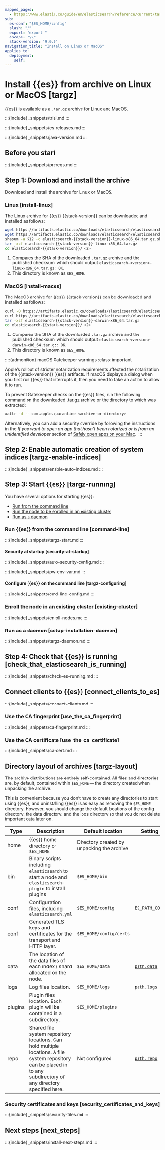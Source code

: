 ```yaml
---
mapped_pages:
  - https://www.elastic.co/guide/en/elasticsearch/reference/current/targz.html
sub:
  es-conf: "$ES_HOME/config"
  slash: "/"
  export: "export "
  escape: "\\"
  stack-version: "9.0.0"
navigation_title: "Install on Linux or MacOS"
applies_to:
  deployment:
    self:
---
```


# Install {{es}} from archive on Linux or MacOS [targz]

{{es}} is available as a `.tar.gz` archive for Linux and MacOS.

:::{include} _snippets/trial.md
:::

:::{include} _snippets/es-releases.md
:::

:::{include} _snippets/java-version.md
:::

## Before you start

:::{include} _snippets/prereqs.md
:::

## Step 1: Download and install the archive

Download and install the archive for Linux or MacOS.

### Linux [install-linux]

The Linux archive for {{es}} {{stack-version}} can be downloaded and installed as follows:

```sh
wget https://artifacts.elastic.co/downloads/elasticsearch/elasticsearch-{{stack-version}}-linux-x86_64.tar.gz
wget https://artifacts.elastic.co/downloads/elasticsearch/elasticsearch-{{stack-version}}-linux-x86_64.tar.gz.sha512
shasum -a 512 -c elasticsearch-{{stack-version}}-linux-x86_64.tar.gz.sha512 <1>
tar -xzf elasticsearch-{{stack-version}}-linux-x86_64.tar.gz
cd elasticsearch-{{stack-version}}/ <2>
```

1. Compares the SHA of the downloaded `.tar.gz` archive and the published checksum, which should output `elasticsearch-<version>-linux-x86_64.tar.gz: OK`.
2. This directory is known as `$ES_HOME`.



### MacOS [install-macos]

The MacOS archive for {{es}} {{stack-version}} can be downloaded and installed as follows:

```sh
curl -O https://artifacts.elastic.co/downloads/elasticsearch/elasticsearch-{{stack-version}}-darwin-x86_64.tar.gz
curl https://artifacts.elastic.co/downloads/elasticsearch/elasticsearch-{{stack-version}}-darwin-x86_64.tar.gz.sha512 | shasum -a 512 -c - <1>
tar -xzf elasticsearch-{{stack-version}}-darwin-x86_64.tar.gz
cd elasticsearch-{{stack-version}}/ <2>
```

1. Compares the SHA of the downloaded `.tar.gz` archive and the published checksum, which should output `elasticsearch-<version>-darwin-x86_64.tar.gz: OK`.
2. This directory is known as `$ES_HOME`.

::::{admonition} macOS Gatekeeper warnings
:class: important

Apple’s rollout of stricter notarization requirements affected the notarization of the {{stack-version}} {{es}} artifacts. If macOS displays a dialog when you first run {{es}} that interrupts it, then you need to take an action to allow it to run.

To prevent Gatekeeper checks on the {{es}} files, run the following command on the downloaded .tar.gz archive or the directory to which was extracted:

```sh
xattr -d -r com.apple.quarantine <archive-or-directory>
```

Alternatively, you can add a security override by following the instructions in the *If you want to open an app that hasn’t been notarized or is from an unidentified developer* section of [Safely open apps on your Mac](https://support.apple.com/en-us/HT202491).
::::

## Step 2: Enable automatic creation of system indices [targz-enable-indices]

:::{include} _snippets/enable-auto-indices.md
:::

## Step 3: Start {{es}} [targz-running]

You have several options for starting {{es}}:

* [Run from the command line](#command-line)
* [Run the node to be enrolled in an existing cluster](#existing-cluster)
* [Run as a daemon](#setup-installation-daemon)

### Run {{es}} from the command line [command-line]

:::{include} _snippets/targz-start.md
:::

#### Security at startup [security-at-startup]

:::{include} _snippets/auto-security-config.md
:::

:::{include} _snippets/pw-env-var.md
:::

#### Configure {{es}} on the command line [targz-configuring]

:::{include} _snippets/cmd-line-config.md
:::

### Enroll the node in an existing cluster [existing-cluster]

:::{include} _snippets/enroll-nodes.md
:::

### Run as a daemon [setup-installation-daemon]

:::{include} _snippets/targz-daemon.md
:::

## Step 4: Check that {{es}} is running [check_that_elasticsearch_is_running]

:::{include} _snippets/check-es-running.md
:::

## Connect clients to {{es}} [connect_clients_to_es]

:::{include} _snippets/connect-clients.md
:::

### Use the CA fingerprint [use_the_ca_fingerprint]

:::{include} _snippets/ca-fingerprint.md
:::

### Use the CA certificate [use_the_ca_certificate]

:::{include} _snippets/ca-cert.md
:::

## Directory layout of archives [targz-layout]

The archive distributions are entirely self-contained. All files and directories are, by default, contained within `$ES_HOME` — the directory created when unpacking the archive.

This is convenient because you don’t have to create any directories to start using {{es}}, and uninstalling {{es}} is as easy as removing the `$ES_HOME` directory. However, you should change the default locations of the config directory, the data directory, and the logs directory so that you do not delete important data later on.

| Type | Description | Default location | Setting |
| --- | --- | --- | --- |
| home | {{es}} home directory or `$ES_HOME` | Directory created by unpacking the archive |  |
| bin | Binary scripts including `elasticsearch` to start a node    and `elasticsearch-plugin` to install plugins | `$ES_HOME/bin` |  |
| conf | Configuration files, including `elasticsearch.yml` | `$ES_HOME/config` | [`ES_PATH_CONF`](/deploy-manage/deploy/self-managed/configure-elasticsearch.md#config-files-location) |
| conf | Generated TLS keys and certificates for the transport and HTTP layer. | `$ES_HOME/config/certs` |  |
| data | The location of the data files of each index / shard allocated    on the node. | `$ES_HOME/data` | [`path.data`](/deploy-manage/deploy/self-managed/important-settings-configuration.md#path-settings) |
| logs | Log files location. | `$ES_HOME/logs` | [`path.logs`](/deploy-manage/deploy/self-managed/important-settings-configuration.md#path-settings) |
| plugins | Plugin files location. Each plugin will be contained in a subdirectory. | `$ES_HOME/plugins` |  |
| repo | Shared file system repository locations. Can hold multiple locations. A file system repository can be placed in to any subdirectory of any directory specified here. | Not configured | [`path.repo`](/deploy-manage/tools/snapshot-and-restore/shared-file-system-repository.md) |

### Security certificates and keys [security_certificates_and_keys]

:::{include} _snippets/security-files.md
:::

## Next steps [next_steps]

:::{include} _snippets/install-next-steps.md
:::
